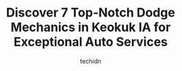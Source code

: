 ---
layout: ampstory
image: https://images.unsplash.com/photo-1610972221114-c48c6bb5d2eb?ixlib=rb-4.0.3&ixid=MnwxMjA3fDB8MHxwaG90by1wYWdlfHx8fGVufDB8fHx8&auto=format&fit=crop&w=640&h=853&q=80
author: techidn
featured: false
description: When it comes to maintaining and repairing your vehicle in Keokuk IA, USA, you deserve nothing but the best. Thats why the 7 best Dodge Mechanic in the area are here to offer their expertis
title: Discover 7 Top-Notch Dodge Mechanics in Keokuk IA for Exceptional Auto Services
cover:
   title: Discover 7 Top-Notch Dodge Mechanics in Keokuk IA for Exceptional Auto Services
   subtitle: Rickpate
   background: https://images.unsplash.com/photo-1610972221114-c48c6bb5d2eb?ixlib=rb-4.0.3&ixid=MnwxMjA3fDB8MHxwaG90by1wYWdlfHx8fGVufDB8fHx8&auto=format&fit=crop&w=640&h=853&q=80

pages: 
 - layout: thirds
   top: <h1>#1 Rairdens Auto Salvage and Towing</h1>
   bottom: "<p>Always friendly cheaper than any other company for parts best of the best would highly recommend them to any one</p>"
   background: https://www.knot35.com/toplist/wp-content/uploads/2023/06/best-dodge-mechanic-1-in-keokuk-ia-1685841615.jpeg
   backgroundblur: true
 - layout: thirds
   top: <h1>#2 Goodyear Auto Service</h1>
   bottom: "<p>724 Main St, Keokuk, IA 52632, United States</p>"
   background: https://www.knot35.com/toplist/wp-content/uploads/2023/06/best-dodge-mechanic-2-in-keokuk-ia-1685841615.jpeg
   cta:
      link: https://www.knot35.com/toplist/discover-7-top-notch-dodge-mechanics-in-keokuk-ia-for-exceptional-auto-services/
      text: Discover 7 Top-Notch Dodge Mechanics in Keokuk IA for Exceptional Auto Services
 - layout: thirds
   top: <h1>#3 Discount Tire & Service</h1>
   bottom: "<p>1003 Main St, Keokuk, IA 52632, United States</p>"
   background: https://www.knot35.com/toplist/wp-content/uploads/2023/06/best-dodge-mechanic-3-in-keokuk-ia-1685841616.jpeg
   cta:
      link: https://www.knot35.com/toplist/discover-7-top-notch-dodge-mechanics-in-keokuk-ia-for-exceptional-auto-services/
      text: Discover 7 Top-Notch Dodge Mechanics in Keokuk IA for Exceptional Auto Services
 - layout: thirds
   top: <h1>#4 T. A. Auto & Tire</h1>
   bottom: "<p>3583 US-218, Keokuk, IA 52632, United States</p>"
   background: https://images.unsplash.com/photo-1484589065579-248aad0d8b13?ixlib=rb-4.0.3&ixid=MnwxMjA3fDB8MHxwaG90by1wYWdlfHx8fGVufDB8fHx8&auto=format&fit=crop&w=640&h=853&q=80
   cta:
      link: https://www.knot35.com/toplist/discover-7-top-notch-dodge-mechanics-in-keokuk-ia-for-exceptional-auto-services/
      text: Discover 7 Top-Notch Dodge Mechanics in Keokuk IA for Exceptional Auto Services
 - layout: thirds
   top: <h1>#5 Xpert Automotive and Sales</h1>
   bottom: "<p>3503 243rd Ave, Keokuk, IA 52632, United States</p>"
   background: https://images.unsplash.com/photo-1564951434112-64d74cc2a2d7?ixlib=rb-4.0.3&ixid=MnwxMjA3fDB8MHxwaG90by1wYWdlfHx8fGVufDB8fHx8&auto=format&fit=crop&w=640&h=853&q=80
   cta:
      link: https://www.knot35.com/toplist/discover-7-top-notch-dodge-mechanics-in-keokuk-ia-for-exceptional-auto-services/
      text: Discover 7 Top-Notch Dodge Mechanics in Keokuk IA for Exceptional Auto Services
 - layout: thirds
   top: <h1>#6 Derr Motor Company</h1>
   bottom: "<p>4057 Main St, Keokuk, IA 52632, United States</p>"
   background: https://images.unsplash.com/photo-1561679660-d00ee1e0dc8e?ixlib=rb-4.0.3&ixid=MnwxMjA3fDB8MHxwaG90by1wYWdlfHx8fGVufDB8fHx8&auto=format&fit=crop&w=640&h=853&q=80
   cta:
      link: https://www.knot35.com/toplist/discover-7-top-notch-dodge-mechanics-in-keokuk-ia-for-exceptional-auto-services/
      text: Discover 7 Top-Notch Dodge Mechanics in Keokuk IA for Exceptional Auto Services
 - layout: thirds
   top: <h1>#7 Walmart Auto Care Centers</h1>
   bottom: "<p>300 N Park Dr, Keokuk, IA 52632, United States</p>"
   background: https://images.unsplash.com/photo-1546497974-b213c9efb599?ixlib=rb-4.0.3&ixid=MnwxMjA3fDB8MHxwaG90by1wYWdlfHx8fGVufDB8fHx8&auto=format&fit=crop&w=640&h=853&q=80
   cta:
      link: https://www.knot35.com/toplist/discover-7-top-notch-dodge-mechanics-in-keokuk-ia-for-exceptional-auto-services/
      text: Discover 7 Top-Notch Dodge Mechanics in Keokuk IA for Exceptional Auto Services
 - layout: thirds
   middle: Continue reading...
   background: https://images.unsplash.com/photo-1609083590460-7b8cc0ca65f8?ixlib=rb-4.0.3&ixid=MnwxMjA3fDB8MHxwaG90by1wYWdlfHx8fGVufDB8fHx8&auto=format&fit=crop&w=640&h=853&q=80
   cta:
      link: https://www.knot35.com/toplist/discover-7-top-notch-dodge-mechanics-in-keokuk-ia-for-exceptional-auto-services/
      text: Discover 7 Top-Notch Dodge Mechanics in Keokuk IA for Exceptional Auto Services
      
---
